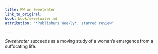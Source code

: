 ```yaml
---
title: PW on Sweetwater
link_to_original: 
book: book/sweetwater.md
attribution: "*Publishers Weekly*, starred review"

---
```

*Sweetwater* succeeds as a moving study of a woman’s emergence from a suffocating life.